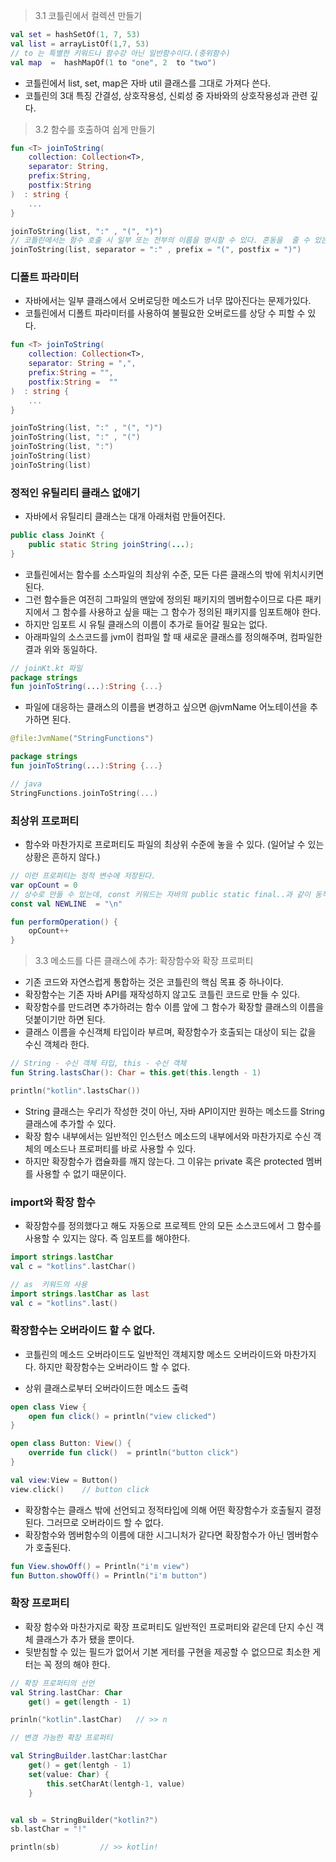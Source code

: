 > 3.1  코틀린에서 컬렉션 만들기
```kotlin
val set = hashSetOf(1, 7, 53)
val list = arrayListOf(1,7, 53)
// to 는 특별한 키워드나 함수강 아닌 일반함수이다.(중위함수)
val map  =  hashMapOf(1 to "one", 2  to "two")
``` 
- 코틀린에서 list, set, map은 자바 util 클래스를 그대로 가져다 쓴다.
- 코틀린의 3대 특징 간결성, 상호작용성, 신뢰성 중 자바와의 상호작용성과 관련 깊다.

> 3.2  함수를 호출하여 쉽게 만들기
```kotlin
fun <T> joinToString(
    collection: Collection<T>,
    separator: String,
    prefix:String,
    postfix:String
)  : string {
    ...
}

joinToString(list, ":" , "(", ")")
// 코틀린에서는 함수 호출 시 일부 또는 전부의 이름을 명시할 수 있다. 혼동을  줄 수 있는 인자가 섞여 있다면 반드시 명시해주자.
joinToString(list, separator = ":" , prefix = "(", postfix = ")")
```

### 디폴트 파라미터
- 자바에서는 일부 클래스에서 오버로딩한 메소드가 너무 많아진다는 문제가있다.
- 코틀린에서 디폴트 파라미터를 사용하여 불필요한 오버로드를 상당 수 피할 수 있다.

```kotlin
fun <T> joinToString(
    collection: Collection<T>,
    separator: String = ",",
    prefix:String = "",
    postfix:String =  ""
)  : string {
    ...
}

joinToString(list, ":" , "(", ")")
joinToString(list, ":" , "(")
joinToString(list, ":")
joinToString(list)
joinToString(list)
```

### 정적인 유틸리티 클래스 없애기
- 자바에서 유틸리티 클래스는 대개 아래처럼 만들어진다.
```java
public class JoinKt {
    public static String joinString(...);
}
```

- 코틀린에서는 함수를 소스파일의 최상위 수준, 모든 다른 클래스의 밖에 위치시키면 된다.
- 그런 함수들은 여전히 그파일의 맨앞에 정의된 패키지의 멤버함수이므로 다른 패키지에서 그 함수를 사용하고 싶을 때는 그 함수가 정의된 패키지를 임포트해야 한다.
- 하지만 임포트 시 유틸 클래스의 이름이 추가로 들어갈 필요는 없다.
- 아래파일의 소스코드를 jvm이 컴파일 할 때 새로운 클래스를 정의해주며, 컴파일한 결과 위와 동일하다. 
```kotlin
// joinKt.kt 파일
package strings
fun joinToString(...):String {...}
```

- 파일에 대응하는 클래스의 이름을 변경하고 싶으면 @jvmName 어노테이션을 추가하면 된다.
```kotlin
@file:JvmName("StringFunctions")

package strings
fun joinToString(...):String {...}

// java
StringFunctions.joinToString(...)
```

### 최상위 프로퍼티
- 함수와 마찬가지로 프로퍼티도 파일의 최상위 수준에 놓을 수 있다. (일어날 수 있는 상황은 흔하지 않다.)

```kotlin
// 이런 프로퍼티는 정적 변수에 저장된다.
var opCount = 0
// 상수로 만들 수 있는데, const 키워드는 자바의 public static final..과 같이 동작한다.
const val NEWLINE  = "\n"

fun performOperation() {
    opCount++
}
```


> 3.3 메소드를 다른 클래스에 추가: 확장함수와 확장 프로퍼티

- 기존 코드와  자연스럽게 통합하는 것은 코틀린의 핵심 목표 중 하나이다.
- 확장함수는 기존 자바 API를 재작성하지 않고도 코틀린 코드로 만들 수 있다.
- 확장함수를 만드려면 추가하려는 함수 이름 앞에 그 함수가 확장할 클래스의 이름을 덧붙이기만 하면 된다.
- 클래스 이름을 수신객체 타입이라 부르며, 확장함수가 호출되는 대상이 되는 값을 수신 객체라 한다.
```kotlin
// String - 수신 객체 타입, this - 수신 객체
fun String.lastsChar(): Char = this.get(this.length - 1)

println("kotlin".lastsChar())
```
- String 클래스는 우리가 작성한 것이 아닌, 자바 API이지만 원하는 메소드를 String 클래스에 추가할 수 있다.
- 확장 함수 내부에서는 일반적인 인스턴스 메소드의 내부에서와 마찬가지로 수신 객체의 메소드나 프로퍼티를 바로 사용할 수 있다.
- 하지만 확장함수가 캡슐화를 깨지 않는다. 그 이유는 private 혹은 protected 멤버를 사용할 수 없기 때문이다.

### import와 확장 함수
- 확장함수를 정의했다고 해도 자동으로 프로젝트 안의 모든 소스코드에서 그 함수를 사용할 수 있지는 않다. 즉 임포트를 해야한다.
```kotlin
import strings.lastChar
val c = "kotlins".lastChar()

```
```kotlin
// as  키워드의 사용 
import strings.lastChar as last
val c = "kotlins".last()
```

### 확장함수는 오버라이드 할 수 없다.

- 코틀린의 메소드 오버라이드도 일반적인 객체지향 메소드 오버라이드와 마찬가지다. 하지만 확장함수는 오버라이드 할 수 없다.

- 상위 클래스로부터 오버라이드한 메소드 출력
```kotlin
open class View {
    open fun click() = println("view clicked")
}

open class Button: View() {
    override fun click()  = println("button click")
}

val view:View = Button()
view.click()    // button click
```

- 확장함수는 클래스 밖에 선언되고 정적타입에 의해 어떤 확장함수가 호출될지 결정된다. 그러므로 오버라이드 할 수 없다.
- 확장함수와 멤버함수의 이름에 대한 시그니처가 같다면 확장함수가 아닌 멤버함수가 호출된다.
```kotlin
fun View.showOff() = Println("i'm view")
fun Button.showOff() = Println("i'm button")
```

### 확장 프로퍼티
- 확장 함수와 마찬가지로 확장 프로퍼티도 일반적인 프로퍼티와 같은데 단지 수신 객체 클래스가 추가 됐을 뿐이다.
- 뒷받침할 수 있는 필드가 없어서 기본 게터를 구현을 제공할 수 없으므로 최소한 게터는 꼭 정의 해야 한다.
```kotlin
// 확장 프로퍼티의 선언
val String.lastChar: Char
    get() = get(length - 1)

prinln("kotlin".lastChar)   // >> n 

// 변경 가능한 확장 프로퍼티

val StringBuilder.lastChar:lastChar
    get() = get(lentgh - 1)
    set(value: Char) {
        this.setCharAt(lentgh-1, value)
    }


val sb = StringBuilder("kotlin?")
sb.lastChar = "!"    

println(sb)         // >> kotlin!
```
